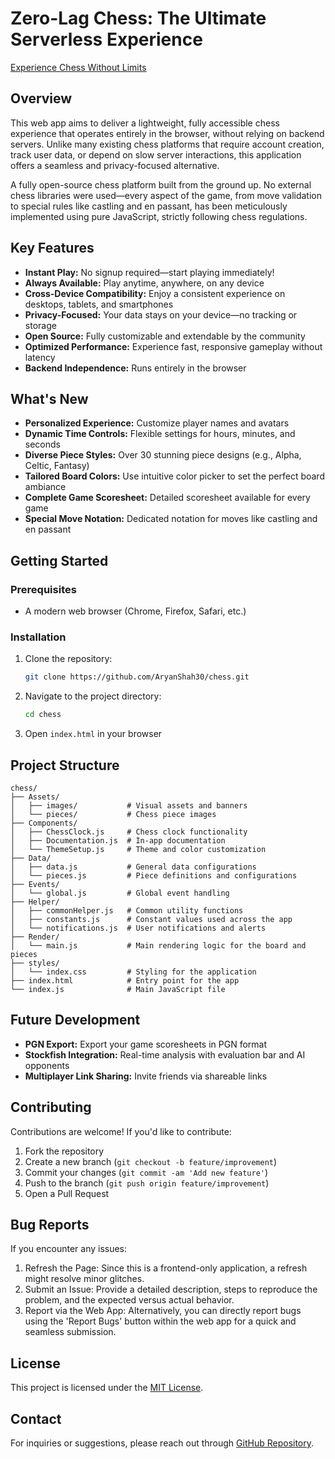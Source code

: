 # Zero-Lag Chess: The Ultimate Serverless Experience

[Experience Chess Without Limits](https://aryanshah30.github.io/chess/)

## Overview

This web app aims to deliver a lightweight, fully accessible chess experience that operates entirely in the browser, without relying on backend servers. Unlike many existing chess platforms that require account creation, track user data, or depend on slow server interactions, this application offers a seamless and privacy-focused alternative.

A fully open-source chess platform built from the ground up. No external chess libraries were used—every aspect of the game, from move validation to special rules like castling and en passant, has been meticulously implemented using pure JavaScript, strictly following chess regulations.

## Key Features

- **Instant Play:** No signup required—start playing immediately!
- **Always Available:** Play anytime, anywhere, on any device
- **Cross-Device Compatibility:** Enjoy a consistent experience on desktops, tablets, and smartphones
- **Privacy-Focused:** Your data stays on your device—no tracking or storage
- **Open Source:** Fully customizable and extendable by the community
- **Optimized Performance:** Experience fast, responsive gameplay without latency
- **Backend Independence:** Runs entirely in the browser

## What's New

- **Personalized Experience:** Customize player names and avatars
- **Dynamic Time Controls:** Flexible settings for hours, minutes, and seconds
- **Diverse Piece Styles:** Over 30 stunning piece designs (e.g., Alpha, Celtic, Fantasy)
- **Tailored Board Colors:** Use intuitive color picker to set the perfect board ambiance
- **Complete Game Scoresheet:** Detailed scoresheet available for every game
- **Special Move Notation:** Dedicated notation for moves like castling and en passant

## Getting Started

### Prerequisites

- A modern web browser (Chrome, Firefox, Safari, etc.)

### Installation

1. Clone the repository:
   ```bash
   git clone https://github.com/AryanShah30/chess.git
   ```

2. Navigate to the project directory:
   ```bash
   cd chess
   ```

3. Open `index.html` in your browser

## Project Structure
```
chess/
├── Assets/
│   ├── images/           # Visual assets and banners
│   └── pieces/           # Chess piece images
├── Components/
│   ├── ChessClock.js     # Chess clock functionality
│   ├── Documentation.js  # In-app documentation
│   └── ThemeSetup.js     # Theme and color customization
├── Data/
│   ├── data.js           # General data configurations
│   └── pieces.js         # Piece definitions and configurations
├── Events/
│   └── global.js         # Global event handling
├── Helper/
│   ├── commonHelper.js   # Common utility functions
│   ├── constants.js      # Constant values used across the app
│   └── notifications.js  # User notifications and alerts
├── Render/
│   └── main.js           # Main rendering logic for the board and pieces
├── styles/
│   └── index.css         # Styling for the application
├── index.html            # Entry point for the app
└── index.js              # Main JavaScript file
```

## Future Development

- **PGN Export:** Export your game scoresheets in PGN format
- **Stockfish Integration:** Real-time analysis with evaluation bar and AI opponents
- **Multiplayer Link Sharing:** Invite friends via shareable links

## Contributing

Contributions are welcome! If you'd like to contribute:

1. Fork the repository
2. Create a new branch (`git checkout -b feature/improvement`)
3. Commit your changes (`git commit -am 'Add new feature'`)
4. Push to the branch (`git push origin feature/improvement`)
5. Open a Pull Request

## Bug Reports

If you encounter any issues:

1. Refresh the Page: Since this is a frontend-only application, a refresh might resolve minor glitches.
2. Submit an Issue: Provide a detailed description, steps to reproduce the problem, and the expected versus actual behavior.
3. Report via the Web App: Alternatively, you can directly report bugs using the 'Report Bugs' button within the web app for a quick and seamless submission.

## License

This project is licensed under the [MIT License](LICENSE).

## Contact

For inquiries or suggestions, please reach out through [GitHub Repository](https://github.com/AryanShah30/chess).

